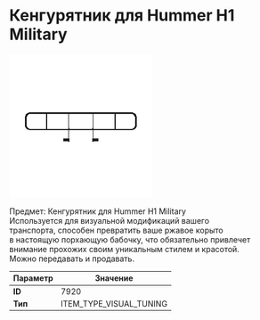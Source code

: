 # Кенгурятник для Hummer H1 Military

![Item Image](../img/7920.webp?raw=true)

Предмет: Кенгурятник для Hummer H1 Military<br>Используется для визуальной модификаций вашего<br>транспорта, способен превратить ваше ржавое корыто<br>в настоящую порхающую бабочку, что обязательно привлечет<br>внимание прохожих своим уникальным стилем и красотой.<br>Можно передавать и продавать.


| Параметр | Значение |
|----------|----------|
| **ID** | 7920 |
| **Тип** | ITEM_TYPE_VISUAL_TUNING |


